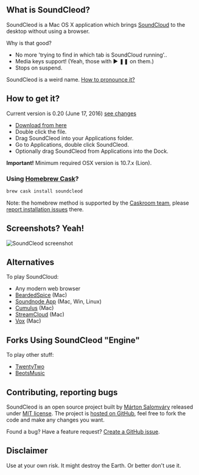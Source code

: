 ## What is SoundCleod?

SoundCleod is a Mac OS X application which brings
[SoundCloud](http://soundcloud.com) to the
desktop without using a browser.

Why is that good?

- No more 'trying to find in which tab is SoundCloud running'..
- Media keys support! (Yeah, those with ▶ ❚❚ on them.)
- Stops on suspend.

SoundCleod is a weird name. [How to pronounce it?](https://soundcloud.com/senart/soundcleod)

## How to get it?

Current version is 0.20 (June 17, 2016) [see changes](https://github.com/salomvary/soundcleod/blob/master/CHANGELOG.md)

- [Download from
	here](https://github.com/salomvary/soundcleod/blob/master/dist/SoundCleod.dmg?raw=true)
- Double click the file.
- Drag SoundCleod into your Applications folder.
- Go to Applications, double click SoundCleod.
- Optionally drag SoundCleod from Applications into the Dock.

**Important!** Minimum required OSX version is 10.7.x (Lion).

### Using [Homebrew Cask](http://caskroom.io/)?

```sh
brew cask install soundcleod
```

Note: the homebrew method is supported by the [Caskroom team](https://github.com/caskroom/homebrew-cask), please [report installation issues](https://github.com/caskroom/homebrew-cask#reporting-bugs) there.

## Screenshots? Yeah!

![SoundCleod screenshot](https://raw.github.com/salomvary/soundcleod/master/screenshot.png)

## Alternatives

To play SoundCloud:

- Any modern web browser
- [BeardedSpice](https://github.com/beardedspice/beardedspice) (Mac)
- [Soundnode App](http://www.soundnodeapp.com/) (Mac, Win, Linux)
- [Cumulus](https://github.com/gillesdemey/Cumulus) (Mac)
- [StreamCloud](http://streamcloud.cc) (Mac)
- [Vox](http://coppertino.com/) (Mac)

## Forks Using SoundCleod "Engine"

To play other stuff:

- [TwentyTwo](https://github.com/marcw/twentytwo)
- [BeotsMusic](http://beotsmusic.kiding.net/)

## Contributing, reporting bugs

SoundCleod is an open source project built by [Márton
Salomváry](https://twitter.com/salomvary) released under [MIT
license](https://github.com/salomvary/soundcleod/blob/master/LICENSE). The
project is [hosted on GitHub](https://github.com/salomvary/soundcleod), feel
free to fork the code and make any changes you want.

Found a bug? Have a feature request? [Create a GitHub
issue](https://github.com/salomvary/soundcleod/issues).

## Disclaimer

Use at your own risk. It might destroy the Earth. Or better don't use
it.
